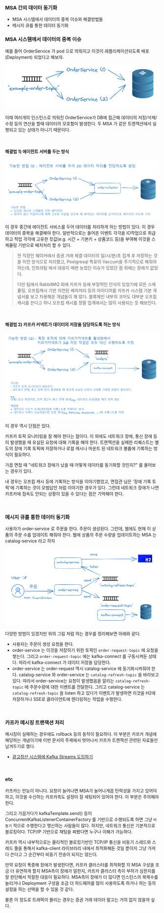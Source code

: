 ### MSA 간의 데이터 동기화

- MSA 시스템에서 데이터의 중복 이슈와 해결방법들
- 메시지 큐를 통한 데이터 동기화 



### MSA 시스템에서 데이터의 중복 이슈

예를 들어 OrderService 가 pod 으로 띄워지고 이것이 레플리케이션되도록 배포(Deployment) 되었다고 해보자.

<img src="./img/DATA-SYNC-BETWEEN-MSA/1.png"/>

이때 여러개의 인스턴스로 띄워진 OrderService가 DB에 접근해 데이터의 저장/삭제/수정 등의 연산을 할때 데이터의 모호함이 발생한다. 두 MSA 가 같은 트랜잭션에서 실행되고 있는 상태가 아니기 때문이다.

<br>



#### 해결법 1\) 에이전트 서버를 두는 방식

<img src="./img/DATA-SYNC-BETWEEN-MSA/2.png"/>

이 경우 중간에 에이전트 서비스를 두어 데이터를 처리하게 하는 방법이 있다. 이 경우 데이터의 중복을 해결해야 한다. 일반적으로는 들어온 이벤트 각각을 IO작업으로 취급하고 작업 각각에 고유한 킷값(e.g. 시간 + 기본키 + 상품코드 등)을 부여해 이것을 스케쥴링 기반으로 배치처리 할 수 있다.<br>

> 전 직장인 웨이커에서 증권 거래 체결 데이터의 일/시/분/초 집계 후 저장하는 것을 이런 방식으로 처리했고, Postgresql 특유의 Vaccum을 주기적으로 해줘야 하는데, 인프라팀 에서 대응이 매번 늦었던 이슈가 있었던 점 외에는 장애가 없었다.
>
> 다만 팀에서 RabbitMQ 외에 카프카 등에 부정적인 인식이 있었기에 모든 스케쥴링, 오프힙캐시 기반 지연된 배치처리 등의 아이디어를 카프카 시스템 기본 개념서를 보고 차용해온 개념들이 꽤 많다. 블록체인 내부의 코어도 대부분 오프힙 캐시를 쓴다고 하니 오프힙 캐시를 정말 업계에서는 많이 사용되는 듯 해보인다.

<br>



#### 해결법 2\) 카프카 커넥트가 데이터의 저장을 담당하도록 하는 방식

<img src="./img/DATA-SYNC-BETWEEN-MSA/3.png"/>

이 경우 역시 단점은 있다.

카프카 토픽 모니터링을 잘 해야 한다는 점이다. 이 외에도 네트워크 장애, 통신 장애 등이 발생했을 때 유실된 요청에 대해 기록을 해야 한다. 트랜잭션을 실패한 리퀘스트는 별도의 장애 기록 토픽에 저장하거나 로컬 캐시나 마운트 된 네트워크 볼륨에 기록하는 방식이 필요하다.<br>

가끔 면접 때 "네트워크 장애가 났을 때 어떻게 데이터를 동기화할 것인지?" 를 물어보는 경우가 있다.<br>

내 경우는 오프힙 캐시 등에 기록하는 방식을 이야기했었고, 면접관 님은 '장애 기록 토픽'에 기록하는 것이 모범답안 처럼 이야기한 경우가 있다. 그런데 네트워크 장애가 나면 카프카에 접속도 안되는 상황이 있을 수 있다는 점은 기억해야 한다.<br>

<br>



### 메시지 큐를 통한 데이터 동기화

사용자가 order-service 로 주문을 한다. 주문이 생성된다. 그런데, 웹에도 현재 이 상품의 주문 수를 업데이트 해줘야 한다. 웹에 상품의 주문 수량을 업데이트하는 MSA 는 catalog-service 라고 하자

<img src="./img/DATA-SYNC-BETWEEN-MSA/4.png"/>

다양한 방법이 있겠지만 위의 그림 처럼 하는 경우를 정리해보면 아래와 같다.

- 사용자는 주문이 생성 요청을 한다.
- order-service 는 이것을 저장하기 위한 토픽인 `order-request-topic` 에 요청을 쌓는다. 그리고 `order-request-topic` 에는 kafka-connect 를 구동시켜둔 상태다. 따라서 kafka-connect 가 데이터 저장을 담당한다.
- order-service 는 order-request 역시 catalog-service 에 동기화시켜줘야 한다. catalog-service 와 order-service 는 `catalog-refresh-topic` 을 바라보고 있다. 따라서 order-service는 요청이 발생했음을 알리는 `catalog-refresh-topic` 에 주문수량에 대한 이벤트를 전달한다. 그리고 catalog-service 는 `catalog-refresh-topic` 을 listen 하고 있다가 이벤트가 발생하면 이것을 H2에 저장하거나 SSE로 클라이언트에 렌더링하는 작업을 수행한다.

<br>



### 카프카 메시징 트랜잭션 처리

메시징이 실패하는 경우에도 rollback 등의 동작이 필요하다. 이 부분은 카프카 개념에 해당하는 개념이기에 이번 문서의 주제에서 벗어나서 카프카 트랜잭션 관련된 자료들만 남겨두기로 했다. 

- [광고정산 시스템에 Kafka Streams 도입하기](https://www.bucketplace.com/post/2022-05-20-%EA%B4%91%EA%B3%A0-%EC%A0%95%EC%82%B0-%EC%8B%9C%EC%8A%A4%ED%85%9C%EC%97%90-kafka-streams-%EB%8F%84%EC%9E%85%ED%95%98%EA%B8%B0/)

<br>



### etc

카프카는 만능이 아니다. 요청이 늘어나면 MSA가 늘어나게끔 탄력성을 가지고 있어야하고, 이것을 수신하는 카프카측도 설정이 잘 세팅되어 있어야 한다. 이 부분은 주의해야 한다.<br>

그리고 가끔가다가 kafkaTemplate.send() 등이 ConcurrentKafkaListenerContainerFactory 를 기반으로 수행되도록 하면 그냥 `비동기` 적으로 수행한다고 맹신하는 사람들이 많다. 하지만, 네트워크 통신은 기본적으로 블로킹이다. TCP/IP 기반으로 채팅을 짜봤다면 누구나 이해가 가능하다. <br>

카프카 역시 내부적으로는 물리적인 블로킹기반인 TCP/IP 통신을 비동기 스레드와 스레드 풀을 통해서 kafka-client 라이브러리 내에서 최적화해둔 것일 뿐이지 그냥 가져다 쓴다고 그 순간부터 비동기 전송이 되지는 않는다.<br>

만약 요청이 폭증해 장애가 발생한다면, 카프카 클러스터를 최적화할 지 MSA 구성을 조금 더 유연하게 할지 MSA측이 장애가 덜한지, 카프카 클러스터 측이 부하가 심한지를 잘 판단해서 적절한 대응이 필요하다. MSA측이 장애가 더 많다면 인스턴스의 복제수를 늘리거나 Deployment 구성을 조금 더 하드웨어를 많이 사용하도록 하거나 하는 등의 설정을 하는 선택을 할 수 있을 것 같다. <br>

물론 이 정도로 트래픽이 몰리는 경우는 증권 거래 데이터 말고는 거의 없지 않을까 싶다.<br>

<br>

